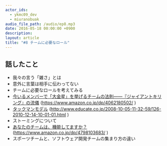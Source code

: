 ```yaml
---
actor_ids:
  - ykmc09_dev
  - miuranobuak
audio_file_path: /audio/ep8.mp3
date: 2016-05-18 00:00:00 +0900
description: 
layout: article
title: "#8 チームに必要なロール"
---
```


## 話したこと
- 我々の言う「雑さ」とは
- 意外に言葉は相手に伝わってない
- チームに必要なロールを考えてみる
- [今いるメンバーで「大金星」を挙げるチームの法則――『ジャイアントキリング』の流儀](https://www.amazon.co.jp/dp/4062180502/ ) (https://www.amazon.co.jp/dp/4062180502/ )
- [タックマンモデル](http://www.educate.co.jp/2008-10-05-11-32-59/126-2010-12-14-10-01-01.html) (http://www.educate.co.jp/2008-10-05-11-32-59/126-2010-12-14-10-01-01.html )
- ストーミングについて
- [あなたのチームは、機能してますか？](https://www.amazon.co.jp/dp/4798103683/) (https://www.amazon.co.jp/dp/4798103683/ )
- スポーツチームと、ソフトウェア開発チームの集まり方の違い